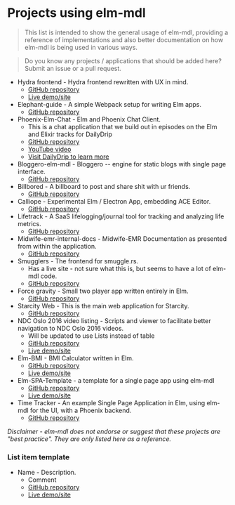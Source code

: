 # Projects using elm-mdl

> This list is intended to show the general usage of elm-mdl, providing a reference of implementations and also better documentation on how elm-mdl is being used in various ways.

> Do you know any projects / applications that should be added here? Submit an issue or a pull request.

* Hydra frontend - Hydra frontend rewritten with UX in mind.
    * [GitHub repository](https://github.com/domenkozar/hydra-frontend)
    * [Live demo/site](http://hydra-frontend.domenkozar.com/)
* Elephant-guide - A simple Webpack setup for writing Elm apps.
    * [GitHub repository](https://github.com/IwalkAlone/elephant-guide)
* Phoenix-Elm-Chat - Elm and Phoenix Chat Client.
    * This is a chat application that we build out in episodes on the Elm and Elixir tracks for DailyDrip
    * [GitHub repository](https://github.com/knewter/phoenix-elm-chat)
    * [YouTube video](https://www.youtube.com/watch?v=PrUum0BDClE&feature=youtu.be)
    * [Visit DailyDrip to learn more](https://www.dailydrip.com/)
* Bloggero-elm-mdl - Bloggero -- engine for static blogs with single page interface.
    * [GitHub repository](https://github.com/easimonenko/bloggero-elm-mdl)
* Billbored - A billboard to post and share shit with ur friends.
    * [GitHub repository](https://github.com/puhrez/billbored)
* Calliope - Experimental Elm / Electron App, embedding ACE Editor.
    * [GitHub repository](https://github.com/RobertWalter83/calliope)
* Lifetrack - A SaaS lifelogging/journal tool for tracking and analyzing life metrics.
    * [GitHub repository](https://github.com/demsullivan/lifetrack)
* Midwife-emr-internal-docs - Midwife-EMR Documentation as presented from within the application.
    * [GitHub repository](https://github.com/kbsymanz/midwife-emr-internal-docs)
* Smugglers - The frontend for smuggle.rs.
    * Has a live site - not sure what this is, but seems to have a lot of elm-mdl code.
    * [GitHub repository](https://github.com/dgonyeo/smugglers)
* Force gravity - Small two player app written entirely in Elm.
    * [GitHub repository](https://github.com/stanton-gary/gravity)
* Starcity Web - This is the main web application for Starcity.
    * [GitHub repository](https://github.com/starcity-properties/starcity-web)
* NDC Oslo 2016 video listing - Scripts and viewer to facilitate better navigation to NDC Oslo 2016 videos.
    * Will be updated to use Lists instead of table
    * [GitHub repository](https://github.com/hakonrossebo/ndc-oslo2016-video-listing)
    * [Live demo/site](https://hakonrossebo.github.io/ndc-oslo2016-video-listing/)
* Elm-BMI - BMI Calculator written in Elm.
    * [GitHub repository](https://github.com/uehaj/elm-bmi)
    * [Live demo/site](https://uehaj.github.io/elm-bmi/)
*  Elm-SPA-Template - a template for a single page app using elm-mdl
    * [GitHub repository](https://github.com/id3as/elm-spa-template)
    * [Live demo/site](http://id3as.github.io/elm-spa.html)
* Time Tracker - An example Single Page Application in Elm, using elm-mdl for the UI, with a Phoenix backend.
    * [GitHub repository](https://github.com/knewter/time-tracker)

*Disclaimer - elm-mdl does not endorse or suggest that these projects are "best practice". They are only listed here as a reference.*

### List item template
* Name - Description.
    * Comment
    * [GitHub repository](link)
    * [Live demo/site](link)
